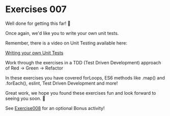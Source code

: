 # Exercises 007

Well done for getting this far! 🎉

Once again, we'd like you to write your own unit tests.

Remember, there is a video on Unit Testing available here:

[Writing your own Unit Tests](https://storage.googleapis.com/tech-returners-course/JavaScript_Challenges/unit_testing.mp4)

Work through the exercises in a TDD (Test Driven Development) approach of Red -> Green -> Refactor

In these exercises you have covered forLoops, ES6 methods like .map() and .forEach(), eslint, Test Driven Development and more! 

Great work, we hope you found these exercises fun and look forward to seeing you soon. 🙌

See [Exercise008](./exercise008-bonus-activity.md) for an optional Bonus activity! 

 
